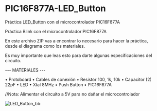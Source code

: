 # PIC16F877A-LED_Button
Práctica LED_Button con el microcontrolador PIC16F877A

Práctica Blink con el microcontrolador PIC16F877A

En este archivo ZIP vas a encontrar lo necesario para hacer la práctica, desde el diagrama como los materiales.

Es muy importante que leas esto para darte algunas especificaciones del circuito.

--- MATERIALES ---

•	Protoboard
•	Cables de conexión 
•	Resistor 100, 1k, 10k
•	Capacitor (2) 22pF
•	LED
•	Xtal 8MHz
•	Push Button
•	PIC16F877A  

//Nota: Alimentar el circuito a 5V para no dañar el microcontrolador

![LED_Button_bb](https://user-images.githubusercontent.com/105074465/167210753-09e3b9d1-e057-4a11-aa03-ac8985f02105.png)
